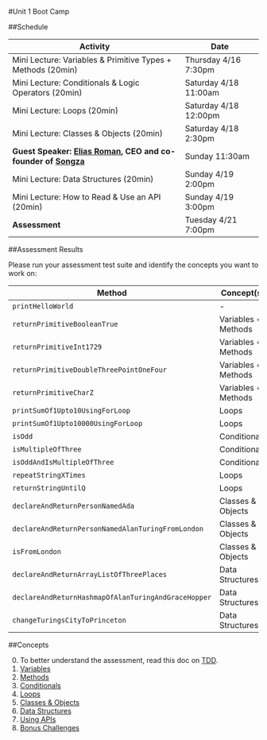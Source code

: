 #Unit 1 Boot Camp

##Schedule

| Activity | Date
---|---
Mini Lecture: Variables & Primitive Types + Methods (20min)| Thursday 4/16 7:30pm 
Mini Lecture: Conditionals & Logic Operators (20min)| Saturday 4/18 11:00am 
Mini Lecture: Loops (20min)| Saturday 4/18 12:00pm
Mini Lecture: Classes & Objects (20min)| Saturday 4/18 2:30pm
**Guest Speaker: [Elias Roman](https://twitter.com/eliasroman), CEO and co-founder of [Songza](http://songza.com/)** | Sunday 11:30am
Mini Lecture: Data Structures (20min)| Sunday 4/19 2:00pm
Mini Lecture: How to Read & Use an API (20min)| Sunday 4/19 3:00pm
**Assessment** | Tuesday 4/21 7:00pm

##Assessment Results

Please run your assessment test suite and identify the concepts you want to work on:

Method | Concept(s)
---|---
`printHelloWorld` | -
`returnPrimitiveBooleanTrue` | Variables + Methods
`returnPrimitiveInt1729` | Variables + Methods
`returnPrimitiveDoubleThreePointOneFour` | Variables + Methods
`returnPrimitiveCharZ` | Variables + Methods
`printSumOf1Upto10UsingForLoop` | Loops
`printSumOf1Upto10000UsingForLoop` | Loops
`isOdd` | Conditionals
`isMultipleOfThree` | Conditionals
`isOddAndIsMultipleOfThree` | Conditionals
`repeatStringXTimes` | Loops
`returnStringUntilQ` | Loops
`declareAndReturnPersonNamedAda` | Classes & Objects
`declareAndReturnPersonNamedAlanTuringFromLondon` | Classes & Objects
`isFromLondon` | Classes & Objects
`declareAndReturnArrayListOfThreePlaces` | Data Structures
`declareAndReturnHashmapOfAlanTuringAndGraceHopper` | Data Structures
`changeTuringsCityToPrinceton` | Data Structures

##Concepts

0. To better understand the assessment, read this doc on [TDD](https://github.com/noidontdig/unit-1-bootcamp/blob/master/exercises/tdd.md).
1. [Variables](exercises/variables.md)
2. [Methods](exercises/methods.md)
3. [Conditionals](exercises/conditionals.md)
4. [Loops](exercises/loops.md)
5. [Classes & Objects](exercises/classesobjects.md)
6. [Data Structures](exercises/datastructures.md)
7. [Using APIs](exercises/apis.md)
8. [Bonus Challenges](exercises/bonus.md)
